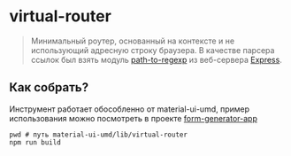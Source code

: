 # virtual-router

> Минимальный роутер, основанный на контекcте и не использующий адресную строку браузера. В качестве парсера ссылок был взять модуль [path-to-regexp](https://www.npmjs.com/package/path-to-regexp) из веб-сервера [Express](https://expressjs.com/ru/).

## Как собрать?

Инструмент работает обособленно от material-ui-umd, пример использования можно посмотреть в проекте [form-generator-app](../../packages/form-generator-app)

```
pwd # путь material-ui-umd/lib/virtual-router
npm run build
```
